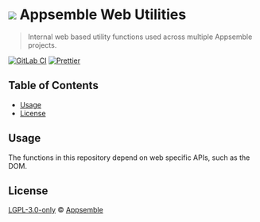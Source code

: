 # ![](https://gitlab.com/appsemble/appsemble/-/raw/0.24.5/config/assets/logo.svg) Appsemble Web Utilities

> Internal web based utility functions used across multiple Appsemble projects.

[![GitLab CI](https://gitlab.com/appsemble/appsemble/badges/0.24.5/pipeline.svg)](https://gitlab.com/appsemble/appsemble/-/releases/0.24.5)
[![Prettier](https://img.shields.io/badge/code_style-prettier-ff69b4.svg)](https://prettier.io)

## Table of Contents

- [Usage](#usage)
- [License](#license)

## Usage

The functions in this repository depend on web specific APIs, such as the DOM.

## License

[LGPL-3.0-only](https://gitlab.com/appsemble/appsemble/-/blob/0.24.5/LICENSE.md) ©
[Appsemble](https://appsemble.com)
